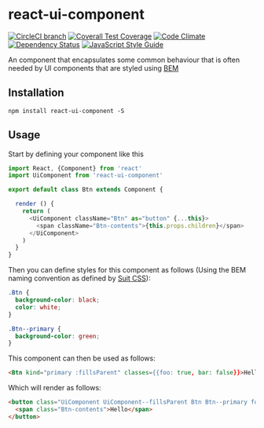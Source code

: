 # react-ui-component

[![CircleCI branch](https://img.shields.io/circleci/project/github/ifyio/react-ui-component/master.svg)](https://circleci.com/gh/ifyio/react-ui-component)
[![Coverall Test Coverage](https://img.shields.io/coveralls/ifyio/react-ui-component/master.svg)](https://coveralls.io/github/ifyio/react-ui-component)
[![Code Climate](https://codeclimate.com/github/ifyio/react-ui-component/badges/gpa.svg)](https://codeclimate.com/github/ifyio/react-ui-component)
[![Dependency Status](https://www.versioneye.com/user/projects/5830c1aeee1db3003d7b965b/badge.svg)](https://www.versioneye.com/user/projects/5830c1aeee1db3003d7b965b)
[![JavaScript Style Guide](https://img.shields.io/badge/code%20style-standard-brightgreen.svg)](http://standardjs.com/)

An <UiComponent /> component that encapsulates some common behaviour that is often needed by UI components that are styled using [BEM](http://getbem.com/)

## Installation
```
npm install react-ui-component -S
```

## Usage

Start by defining your component like this

```js
import React, {Component} from 'react'
import UiComponent from 'react-ui-component'

export default class Btn extends Component {

  render () {
    return (
      <UiComponent className="Btn" as="button" {...this}>
        <span className="Btn-contents">{this.props.children}</span>
      </UiComponent>
    )
  }
}
```

Then you can define styles for this component as follows (Using the BEM naming convention as defined by [Suit CSS](https://suitcss.github.io/)):

```css
.Btn {
  background-color: black;
  color: white;
}

.Btn--primary {
  background-color: green;
}

```

This component can then be used as follows:

```html
<Btn kind="primary :fillsParent" classes={{foo: true, bar: false}}>Hello</Btn>
```

Which will render as follows: 

```html
<button class="UiComponent UiComponent--fillsParent Btn Btn--primary foo">
  <span class="Btn-contents">Hello</span>
</button>
```
